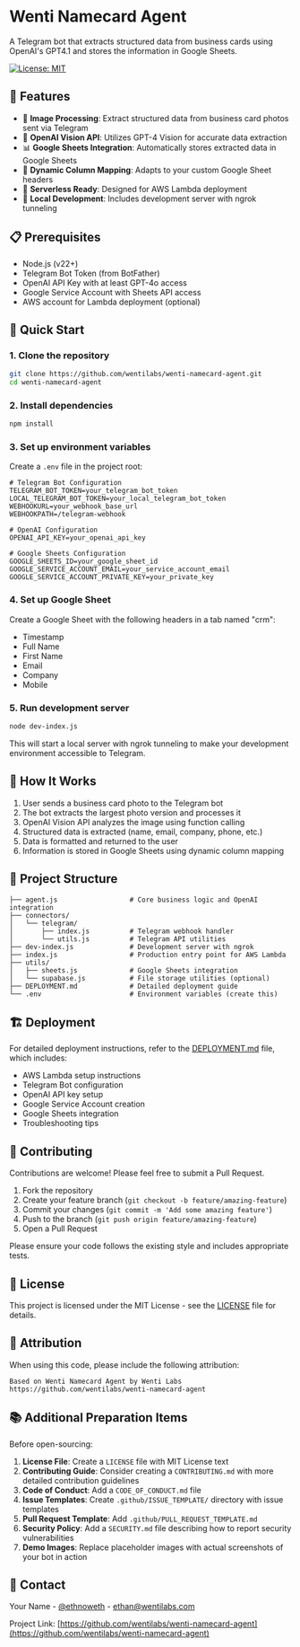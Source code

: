 # Wenti Namecard Agent

A Telegram bot that extracts structured data from business cards using OpenAI's GPT4.1 and stores the information in Google Sheets.

[![License: MIT](https://img.shields.io/badge/License-MIT-yellow.svg)](https://opensource.org/licenses/MIT)


## 🌟 Features

- 📸 **Image Processing**: Extract structured data from business card photos sent via Telegram
- 🤖 **OpenAI Vision API**: Utilizes GPT-4 Vision for accurate data extraction
- 📊 **Google Sheets Integration**: Automatically stores extracted data in Google Sheets
- 🔄 **Dynamic Column Mapping**: Adapts to your custom Google Sheet headers
- 🚀 **Serverless Ready**: Designed for AWS Lambda deployment
- 🧪 **Local Development**: Includes development server with ngrok tunneling

## 📋 Prerequisites

- Node.js (v22+)
- Telegram Bot Token (from BotFather)
- OpenAI API Key with at least GPT-4o access
- Google Service Account with Sheets API access
- AWS account for Lambda deployment (optional)

## 🚀 Quick Start

### 1. Clone the repository

```bash
git clone https://github.com/wentilabs/wenti-namecard-agent.git
cd wenti-namecard-agent
```

### 2. Install dependencies

```bash
npm install
```

### 3. Set up environment variables

Create a `.env` file in the project root:

```env
# Telegram Bot Configuration
TELEGRAM_BOT_TOKEN=your_telegram_bot_token
LOCAL_TELEGRAM_BOT_TOKEN=your_local_telegram_bot_token
WEBHOOKURL=your_webhook_base_url
WEBHOOKPATH=/telegram-webhook

# OpenAI Configuration
OPENAI_API_KEY=your_openai_api_key

# Google Sheets Configuration
GOOGLE_SHEETS_ID=your_google_sheet_id
GOOGLE_SERVICE_ACCOUNT_EMAIL=your_service_account_email
GOOGLE_SERVICE_ACCOUNT_PRIVATE_KEY=your_private_key
```

### 4. Set up Google Sheet

Create a Google Sheet with the following headers in a tab named "crm":
- Timestamp
- Full Name
- First Name
- Email
- Company
- Mobile

### 5. Run development server

```bash
node dev-index.js
```

This will start a local server with ngrok tunneling to make your development environment accessible to Telegram.

## 🔧 How It Works

1. User sends a business card photo to the Telegram bot
2. The bot extracts the largest photo version and processes it
3. OpenAI Vision API analyzes the image using function calling
4. Structured data is extracted (name, email, company, phone, etc.)
5. Data is formatted and returned to the user
6. Information is stored in Google Sheets using dynamic column mapping

## 📂 Project Structure

```
├── agent.js                  # Core business logic and OpenAI integration
├── connectors/
│   └── telegram/
│       ├── index.js          # Telegram webhook handler
│       └── utils.js          # Telegram API utilities
├── dev-index.js              # Development server with ngrok
├── index.js                  # Production entry point for AWS Lambda
├── utils/
│   ├── sheets.js             # Google Sheets integration
│   └── supabase.js           # File storage utilities (optional)
├── DEPLOYMENT.md             # Detailed deployment guide
└── .env                      # Environment variables (create this)
```

## 🏗️ Deployment

For detailed deployment instructions, refer to the [DEPLOYMENT.md](DEPLOYMENT.md) file, which includes:

- AWS Lambda setup instructions
- Telegram Bot configuration
- OpenAI API key setup
- Google Service Account creation
- Google Sheets integration
- Troubleshooting tips

## 🤝 Contributing

Contributions are welcome! Please feel free to submit a Pull Request.

1. Fork the repository
2. Create your feature branch (`git checkout -b feature/amazing-feature`)
3. Commit your changes (`git commit -m 'Add some amazing feature'`)
4. Push to the branch (`git push origin feature/amazing-feature`)
5. Open a Pull Request

Please ensure your code follows the existing style and includes appropriate tests.

## 📄 License

This project is licensed under the MIT License - see the [LICENSE](LICENSE) file for details.

## 🔗 Attribution

When using this code, please include the following attribution:

```
Based on Wenti Namecard Agent by Wenti Labs
https://github.com/wentilabs/wenti-namecard-agent
```

## 📚 Additional Preparation Items

Before open-sourcing:

1. **License File**: Create a `LICENSE` file with MIT License text
2. **Contributing Guide**: Consider creating a `CONTRIBUTING.md` with more detailed contribution guidelines
3. **Code of Conduct**: Add a `CODE_OF_CONDUCT.md` file
4. **Issue Templates**: Create `.github/ISSUE_TEMPLATE/` directory with issue templates
5. **Pull Request Template**: Add `.github/PULL_REQUEST_TEMPLATE.md`
6. **Security Policy**: Add a `SECURITY.md` file describing how to report security vulnerabilities
7. **Demo Images**: Replace placeholder images with actual screenshots of your bot in action

## 📧 Contact

Your Name - [@ethnoweth](https://twitter.com/ethnoweth) - ethan@wentilabs.com

Project Link: [https://github.com/wentilabs/wenti-namecard-agent](https://github.com/wentilabs/wenti-namecard-agent)